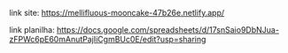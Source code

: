 
link site: https://mellifluous-mooncake-47b26e.netlify.app/

link planilha: https://docs.google.com/spreadsheets/d/17snSaio9DbNJua-zFPWc6pE60mAnutPajIiCgmBUc0E/edit?usp=sharing
